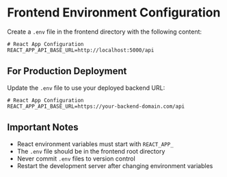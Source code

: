 # Frontend Environment Configuration

Create a `.env` file in the frontend directory with the following content:

```env
# React App Configuration
REACT_APP_API_BASE_URL=http://localhost:5000/api
```

## For Production Deployment

Update the `.env` file to use your deployed backend URL:

```env
# React App Configuration
REACT_APP_API_BASE_URL=https://your-backend-domain.com/api
```

## Important Notes

- React environment variables must start with `REACT_APP_`
- The `.env` file should be in the frontend root directory
- Never commit `.env` files to version control
- Restart the development server after changing environment variables
